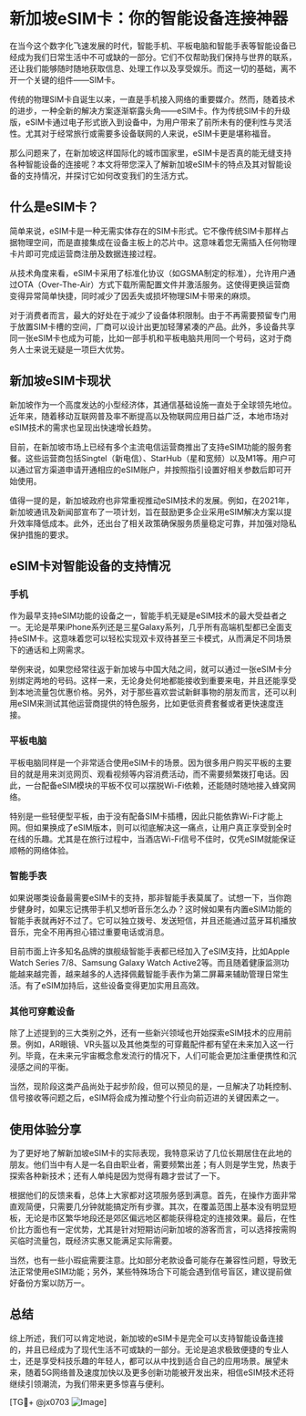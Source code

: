 # 新加坡eSIM卡：你的智能设备连接神器

在当今这个数字化飞速发展的时代，智能手机、平板电脑和智能手表等智能设备已经成为我们日常生活中不可或缺的一部分。它们不仅帮助我们保持与世界的联系，还让我们能够随时随地获取信息、处理工作以及享受娱乐。而这一切的基础，离不开一个关键的组件——SIM卡。

传统的物理SIM卡自诞生以来，一直是手机接入网络的重要媒介。然而，随着技术的进步，一种全新的解决方案逐渐崭露头角——eSIM卡。作为传统SIM卡的升级版，eSIM卡通过电子形式嵌入到设备中，为用户带来了前所未有的便利性与灵活性。尤其对于经常旅行或需要多设备联网的人来说，eSIM卡更是堪称福音。

那么问题来了，在新加坡这样国际化的城市国家里，eSIM卡是否真的能无缝支持各种智能设备的连接呢？本文将带您深入了解新加坡eSIM卡的特点及其对智能设备的支持情况，并探讨它如何改变我们的生活方式。

## 什么是eSIM卡？

简单来说，eSIM卡是一种无需实体存在的SIM卡形式。它不像传统SIM卡那样占据物理空间，而是直接集成在设备主板上的芯片中。这意味着您无需插入任何物理卡片即可完成运营商注册及数据连接过程。

从技术角度来看，eSIM卡采用了标准化协议（如GSMA制定的标准），允许用户通过OTA（Over-The-Air）方式下载所需配置文件并激活服务。这使得更换运营商变得异常简单快捷，同时减少了因丢失或损坏物理SIM卡带来的麻烦。

对于消费者而言，最大的好处在于减少了设备体积限制。由于不再需要预留专门用于放置SIM卡槽的空间，厂商可以设计出更加轻薄紧凑的产品。此外，多设备共享同一张eSIM卡也成为可能，比如一部手机和平板电脑共用同一个号码，这对于商务人士来说无疑是一项巨大优势。

## 新加坡eSIM卡现状

新加坡作为一个高度发达的小型经济体，其通信基础设施一直处于全球领先地位。近年来，随着移动互联网普及率不断提高以及物联网应用日益广泛，本地市场对eSIM技术的需求也呈现出快速增长趋势。

目前，在新加坡市场上已经有多个主流电信运营商推出了支持eSIM功能的服务套餐。这些运营商包括Singtel（新电信）、StarHub（星和宽频）以及M1等。用户可以通过官方渠道申请开通相应的eSIM账户，并按照指引设置好相关参数后即可开始使用。

值得一提的是，新加坡政府也非常重视推动eSIM技术的发展。例如，在2021年，新加坡通讯及新闻部宣布了一项计划，旨在鼓励更多企业采用eSIM解决方案以提升效率降低成本。此外，还出台了相关政策确保服务质量稳定可靠，并加强对隐私保护措施的要求。

## eSIM卡对智能设备的支持情况

### 手机

作为最早支持eSIM功能的设备之一，智能手机无疑是eSIM技术的最大受益者之一。无论是苹果iPhone系列还是三星Galaxy系列，几乎所有高端机型都已全面支持eSIM卡。这意味着您可以轻松实现双卡双待甚至三卡模式，从而满足不同场景下的通话和上网需求。

举例来说，如果您经常往返于新加坡与中国大陆之间，就可以通过一张eSIM卡分别绑定两地的号码。这样一来，无论身处何地都能接收到重要来电，并且还能享受到本地流量包优惠价格。另外，对于那些喜欢尝试新鲜事物的朋友而言，还可以利用eSIM来测试其他运营商提供的特色服务，比如更低资费套餐或者更快速度连接。

### 平板电脑

平板电脑同样是一个非常适合使用eSIM卡的场景。因为很多用户购买平板的主要目的就是用来浏览网页、观看视频等内容消费活动，而不需要频繁拨打电话。因此，一台配备eSIM模块的平板不仅可以摆脱Wi-Fi依赖，还能随时随地接入蜂窝网络。

特别是一些轻便型平板，由于没有配备SIM卡插槽，因此只能依靠Wi-Fi才能上网。但如果换成了eSIM版本，则可以彻底解决这一痛点，让用户真正享受到全时在线的乐趣。尤其是在旅行过程中，当酒店Wi-Fi信号不佳时，仅凭eSIM就能保证顺畅的网络体验。

### 智能手表

如果说哪类设备最需要eSIM卡的支持，那非智能手表莫属了。试想一下，当你跑步健身时，如果忘记携带手机又想听音乐怎么办？这时候如果有内置eSIM功能的智能手表就再好不过了。它可以独立拨号、发送短信，并且还能通过蓝牙耳机播放音乐，完全不用再担心错过重要电话或消息。

目前市面上许多知名品牌的旗舰级智能手表都已经加入了eSIM支持，比如Apple Watch Series 7/8、Samsung Galaxy Watch Active2等。而且随着健康监测功能越来越完善，越来越多的人选择佩戴智能手表作为第二屏幕来辅助管理日常生活。有了eSIM加持后，这些设备变得更加实用且高效。

### 其他可穿戴设备

除了上述提到的三大类别之外，还有一些新兴领域也开始探索eSIM技术的应用前景。例如，AR眼镜、VR头盔以及其他类型的可穿戴配件都有望在未来加入这一行列。毕竟，在未来元宇宙概念愈发流行的情况下，人们可能会更加注重便携性和沉浸感之间的平衡。

当然，现阶段这类产品尚处于起步阶段，但可以预见的是，一旦解决了功耗控制、信号接收等问题之后，eSIM将会成为推动整个行业向前迈进的关键因素之一。

## 使用体验分享

为了更好地了解新加坡eSIM卡的实际表现，我特意采访了几位长期居住在此地的朋友。他们当中有人是一名自由职业者，需要频繁出差；有人则是学生党，热衷于探索各种新技术；还有人单纯是因为觉得有趣才尝试了一下。

根据他们的反馈来看，总体上大家都对这项服务感到满意。首先，在操作方面非常直观简便，只需要几分钟就能搞定所有步骤。其次，在覆盖范围上基本没有明显短板，无论是市区繁华地段还是郊区偏远地区都能获得稳定的连接效果。最后，在性价比方面也有一定优势，尤其是针对短期访问新加坡的游客而言，可以选择按需购买临时流量包，既经济实惠又能满足实际需要。

当然，也有一些小瑕疵需要注意。比如部分老款设备可能存在兼容性问题，导致无法正常使用eSIM功能；另外，某些特殊场合下可能会遇到信号盲区，建议提前做好备份方案以防万一。

## 总结

综上所述，我们可以肯定地说，新加坡的eSIM卡是完全可以支持智能设备连接的，并且已经成为了现代生活不可或缺的一部分。无论是追求极致便捷的专业人士，还是享受科技乐趣的年轻人，都可以从中找到适合自己的应用场景。展望未来，随着5G网络普及速度加快以及更多创新功能被开发出来，相信eSIM技术还将继续引领潮流，为我们带来更多惊喜与便利。

[TG💪+ @jx0703 ![Image](https://github.com/user-attachments/assets/dbca1d08-cadb-493c-b0ec-ad6f7a83f270)]